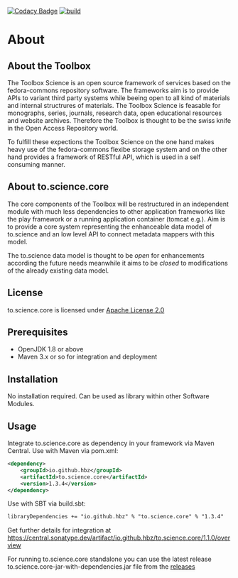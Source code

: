 [![Codacy Badge](https://app.codacy.com/project/badge/Grade/2edbb771373c4c308e3affb75968071c)](https://www.codacy.com/gh/hbz/to.science.core/dashboard?utm_source=github.com&amp;utm_medium=referral&amp;utm_content=hbz/to.science.core&amp;utm_campaign=Badge_Grade) 
[![build](https://github.com/hbz/to.science.core/actions/workflows/maven.yml/badge.svg)](https://github.com/hbz/to.science.core/actions)

# About #

## About the Toolbox ##

The Toolbox Science is an open source framework of services based on the fedora-commons repository software. 
The frameworks aim is to provide APIs to variant third party systems while beeing open to all kind of materials 
and internal structrures of materials. The Toolbox Science is feasable for monographs, series, journals, research 
data, open educational resources and website archives. 
Therefore the Toolbox is thought to be the swiss knife in the Open Access Repository world. 

To fulfill these expections the Toolbox Science on the one hand makes heavy use of the fedora-commons flexibe 
storage system and on the other hand provides a framework of RESTful API, which is used in a self consuming manner.    

## About to.science.core ##

The core components of the Toolbox will be restructured in an independent module with much less dependencies to other application frameworks like the play framework or a running application container (tomcat e.g.). Aim is to provide a core system representing the enhanceable data model of to.science and an low level API to connect metadata mappers with this model. 

The to.science data model is thought to be <em>open</em> for enhancements according the future needs meanwhile it aims to be <em>closed</em> to modifications of the already existing data model.  

## License ##

to.science.core is licensed under [Apache License 2.0](LICENSE)


## Prerequisites ##

-	OpenJDK 1.8 or above
-   Maven 3.x or so for integration and deployment

## Installation ##

No installation required. Can be used as library within other Software Modules. 

## Usage ##

Integrate to.science.core as dependency in your framework via Maven Central. 
Use with Maven via pom.xml:

```xml
<dependency>
    <groupId>io.github.hbz</groupId>
    <artifactId>to.science.core</artifactId>
    <version>1.3.4</version>
</dependency>
```

Use with SBT via build.sbt:

```txt
libraryDependencies += "io.github.hbz" % "to.science.core" % "1.3.4"
```

Get further details for integration at  https://central.sonatype.dev/artifact/io.github.hbz/to.science.core/1.1.0/overview

For running to.science.core standalone you can use the latest release to.science.core-jar-with-dependencies.jar file from the [releases](https://github.com/hbz/to.science.core/releases)
